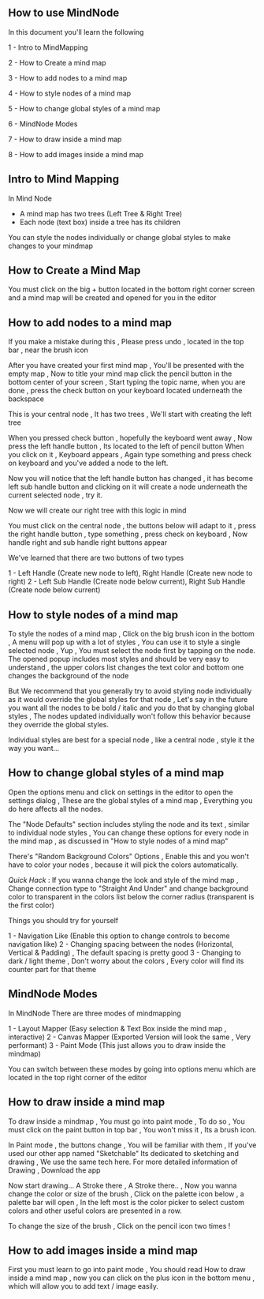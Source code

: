 ## How to use MindNode

In this document you'll learn the following

1 - Intro to MindMapping

2 - How to Create a mind map

3 - How to add nodes to a mind map

4 - How to style nodes of a mind map

5 - How to change global styles of a mind map

6 - MindNode Modes

7 - How to draw inside a mind map

8 - How to add images inside a mind map

## Intro to Mind Mapping

In Mind Node
- A mind map has two trees (Left Tree & Right Tree)
- Each node (text box) inside a tree has its children

You can style the nodes individually or change global styles to make changes to your mindmap

## How to Create a Mind Map
You must click on the big + button located in the bottom right corner screen and a mind map will be created and opened for you in the editor

## How to add nodes to a mind map

If you make a mistake during this , Please press undo , located in the top bar , near the brush icon

After you have created your first mind map , You'll be presented with the empty map , Now to title your mind map click the pencil button in the bottom center of your screen , Start typing the topic name, when you are done , press the check button on your keyboard located underneath the backspace

This is your central node , It has two trees , We'll start with creating the left tree

When you pressed check button , hopefully the keyboard went away , Now press the left handle button , Its located to the left of pencil button When you click on it , Keyboard appears , Again type something and press check on keyboard and you've added a node to the left.

Now you will notice that the left handle button has changed , it has become left sub handle button and clicking on it will create a node underneath the current selected node , try it.

Now we will create our right tree with this logic in mind

You must click on the central node , the buttons below will adapt to it , press the right handle button , type something , press check on keyboard , Now handle right and sub handle right buttons appear

We've learned that there are two buttons of two types

1 - Left Handle (Create new node to left), Right Handle (Create new node to right)
2 - Left Sub Handle (Create node below current), Right Sub Handle (Create node below current)

## How to style nodes of a mind map

To style the nodes of a mind map , Click on the big brush icon in the bottom , A menu will pop up with a lot of styles , You can use it to style a single selected node , Yup , You must select the node first by tapping on the node. The opened popup includes most styles and should be very easy to understand , the upper colors list changes the text color and bottom one changes the background of the node

But We recommend that you generally try to avoid styling node individually as it would override the global styles for that node , Let's say in the future you want all the nodes to be bold / italic and you do that by changing global styles , The nodes updated individually won't follow this behavior because they override the global styles.

Individual styles are best for a special node , like a central node , style it the way you want...

## How to change global styles of a mind map

Open the options menu and click on settings in the editor to open the settings dialog , These are the global styles of a mind map , Everything you do here affects all the nodes.

The "Node Defaults" section includes styling the node and its text , similar to individual node styles , You can change these options for every node in the mind map , as discussed in "How to style nodes of a mind map"

There's "Random Background Colors" Options , Enable this and you won't have to color your nodes , because it will pick the colors automatically.

*Quick Hack* : If you wanna change the look and style of the mind map , Change connection type to "Straight And Under" and change background color to transparent in the colors list below the corner radius (transparent is the first color)

Things you should try for yourself

1 - Navigation Like (Enable this option to change controls to become navigation like)
2 - Changing spacing between the nodes (Horizontal, Vertical & Padding) , The default spacing is pretty good
3 - Changing to dark / light theme , Don't worry about the colors , Every color will find its counter part for that theme

## MindNode Modes

In MindNode There are three modes of mindmapping

1 - Layout Mapper (Easy selection & Text Box inside the mind map , interactive)
2 - Canvas Mapper (Exported Version will look the same , Very performant)
3 - Paint Mode (This just allows you to draw inside the mindmap)

You can switch between these modes by going into options menu which are located in the top right corner of the editor

## How to draw inside a mind map

To draw inside a mindmap , You must go into paint mode , To do so , You must click on the paint button in top bar , You won't miss it , Its a brush icon.

In Paint mode , the buttons change , You will be familiar with them , If you've used our other app named "Sketchable" Its dedicated to sketching and drawing , We use the same tech here. For more detailed information of Drawing , Download the app

Now start drawing... A Stroke there , A Stroke there.. , Now you wanna change the color or size of the brush , Click on the palette icon below , a palette bar will open , In the left most is the color picker to select custom colors and other useful colors are presented in a row.

To change the size of the brush , Click on the pencil icon two times !

## How to add images inside a mind map

First you must learn to go into paint mode , You should read How to draw inside a mind map , now you can click on the plus icon in the bottom menu , which will allow you to add text / image easily.